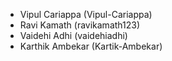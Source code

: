 - Vipul Cariappa (Vipul-Cariappa)
- Ravi Kamath (ravikamath123)
- Vaidehi Adhi (vaidehiadhi)
- Karthik Ambekar (Kartik-Ambekar)
